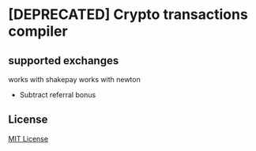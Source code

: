 # [DEPRECATED] Crypto transactions compiler

## supported exchanges
works with shakepay
works with newton

- Subtract referral bonus

## License
[MIT License](LICENSE)
